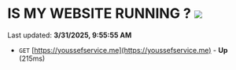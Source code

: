 # IS MY WEBSITE RUNNING ? [![](https://img.shields.io/static/v1?label=Sponsor&message=%E2%9D%A4&logo=GitHub&color=%23fe8e86)](https://github.com/sponsors/Youssef-Lehmam)

Last updated: **3/31/2025, 9:55:55 AM**

- `GET` [https://youssefservice.me](https://youssefservice.me) - **Up** (215ms)
